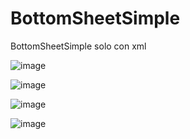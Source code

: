 # BottomSheetSimple
BottomSheetSimple solo con xml




![image](https://user-images.githubusercontent.com/64702836/93499815-d7371080-f8e9-11ea-86a4-75641d62831c.png)




![image](https://user-images.githubusercontent.com/64702836/93499854-e3bb6900-f8e9-11ea-88b3-fbdabfd7f998.png)




![image](https://user-images.githubusercontent.com/64702836/93499907-f766cf80-f8e9-11ea-9902-a4123af879ea.png)




![image](https://user-images.githubusercontent.com/64702836/93499963-0c436300-f8ea-11ea-804e-e236cb9f4135.png)




